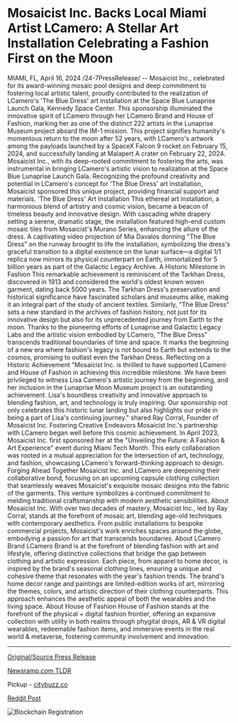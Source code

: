 # Mosaicist Inc. Backs Local Miami Artist LCamero: A Stellar Art Installation Celebrating a Fashion First on the Moon

MIAMI, FL, April 16, 2024 /24-7PressRelease/ -- Mosaicist Inc., celebrated for its award-winning mosaic pool designs and deep commitment to fostering local artistic talent, proudly contributed to the realization of LCamero's 'The Blue Dress' art installation at the Space Blue Lunaprise Launch Gala, Kennedy Space Center.  This sponsorship illuminated the innovative spirit of LCamero through her LCamero Brand and House of Fashion, marking her as one of the distinct 222 artists in the Lunaprise Museum project aboard the IM-1 mission. This project signifies humanity's momentous return to the moon after 52 years, with LCamero's artwork among the payloads launched by a SpaceX Falcon 9 rocket on February 15, 2024, and successfully landing at Malapert A crater on February 22, 2024.  Mosaicist Inc., with its deep-rooted commitment to fostering the arts, was instrumental in bringing LCamero's artistic vision to realization at the Space Blue Lunaprise Launch Gala. Recognizing the profound creativity and potential in LCamero's concept for 'The Blue Dress' art installation, Mosaicist sponsored this unique project, providing financial support and materials.  'The Blue Dress' Art Installation  This ethereal art installation, a harmonious blend of artistry and cosmic vision, became a beacon of timeless beauty and innovative design. With cascading white drapery setting a serene, dramatic stage, the installation featured high-end custom mosaic tiles from Mosaicist's Murano Series, enhancing the allure of the dress. A captivating video projection of Mia Davalos donning "The Blue Dress" on the runway brought to life the installation, symbolizing the dress's graceful transition to a digital existence on the lunar surface—a digital 1/1 replica now mirrors its physical counterpart on Earth, immortalized for 5 billion years as part of the Galactic Legacy Archive.  A Historic Milestone in Fashion This remarkable achievement is reminiscent of the Tarkhan Dress, discovered in 1913 and considered the world's oldest known woven garment, dating back 5000 years. The Tarkhan Dress's preservation and historical significance have fascinated scholars and museums alike, making it an integral part of the study of ancient textiles. Similarly, "The Blue Dress" sets a new standard in the archives of fashion history, not just for its innovative design but also for its unprecedented journey from Earth to the moon. Thanks to the pioneering efforts of Lunaprise and Galactic Legacy Labs and the artistic vision embodied by LCamero, "The Blue Dress" transcends traditional boundaries of time and space. It marks the beginning of a new era where fashion's legacy is not bound to Earth but extends to the cosmos, promising to outlast even the Tarkhan Dress.  Reflecting on a Historic Achievement "Mosaicist Inc. is thrilled to have supported LCamero and House of Fashion in achieving this incredible milestone. We have been privileged to witness Lisa Camero's artistic journey from the beginning, and her inclusion in the Lunaprise Moon Museum project is an outstanding achievement. Lisa's boundless creativity and innovative approach to blending fashion, art, and technology is truly inspiring. Our sponsorship not only celebrates this historic lunar landing but also highlights our pride in being a part of Lisa's continuing journey." shared Ray Corral, Founder of Mosaicist Inc.  Fostering Creative Endeavors Mosaicist Inc.'s partnership with LCamero began well before this cosmic achievement. In April 2023, Mosaicist Inc. first sponsored her at the "Unveiling the Future: A Fashion & Art Experience" event during Miami Tech Month. This early collaboration was rooted in a mutual appreciation for the intersection of art, technology, and fashion, showcasing LCamero's forward-thinking approach to design.  Forging Ahead Together  Mosaicist Inc. and LCamero are deepening their collaborative bond, focusing on an upcoming capsule clothing collection that seamlessly weaves Mosaicist's exquisite mosaic designs into the fabric of the garments. This venture symbolizes a continued commitment to melding traditional craftsmanship with modern aesthetic sensibilities.  About Mosaicist Inc.  With over two decades of mastery, Mosaicist Inc., led by Ray Corral, stands at the forefront of mosaic art, blending age-old techniques with contemporary aesthetics. From public installations to bespoke commercial projects, Mosaicist's work enriches spaces around the globe, embodying a passion for art that transcends boundaries.  About LCamero Brand  LCamero Brand is at the forefront of blending fashion with art and lifestyle, offering distinctive collections that bridge the gap between clothing and artistic expression. Each piece, from apparel to home decor, is inspired by the brand's seasonal clothing lines, ensuring a unique and cohesive theme that resonates with the year's fashion trends. The brand's home decor range and paintings are limited-edition works of art, mirroring the themes, colors, and artistic direction of their clothing counterparts. This approach enhances the aesthetic appeal of both the wearables and the living space.  About House of Fashion  House of Fashion stands at the forefront of the physical + digital fashion frontier, offering an expansive collection with utility in both realms through phygital drops, AR & VR digital wearables, redeemable fashion items, and immersive events in the real world & metaverse, fostering community involvement and innovation. 

---

[Original/Source Press Release](https://www.24-7pressrelease.com/press-release/510082/mosaicist-inc-backs-local-miami-artist-lcamero-a-stellar-art-installation-celebrating-a-fashion-first-on-the-moon)
                    

[Newsramp.com TLDR](https://newsramp.com/curated-news/mosaicist-inc-sponsors-the-blue-dress-art-installation-at-space-blue-lunaprise-launch-gala/a8c001602c6aac18fd51920a583e4cfe) 


Pickup - [citybuzz.co](https://citybuzz.co/2024/04/16/mosaicist-inc-sponsors-lunar-art-installation-by-miami-artist-lcamero)
 



[Reddit Post](https://www.reddit.com/r/AwardsAndRecognition/comments/1c59y92/mosaicist_inc_sponsors_the_blue_dress_art/) 



![Blockchain Registration](https://cdn.newsramp.app/24-7PressRelease/qrcode/244/16/milk6Fvh.webp)